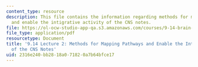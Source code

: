 ```yaml
---
content_type: resource
description: This file contains the information regarding methods for mapping pathways
  and enable the intigrative activity of the CNS notes.
file: https://ol-ocw-studio-app-qa.s3.amazonaws.com/courses/9-14-brain-structure-and-its-origins-spring-2014/2316e240bb2818a071820a7b64bfce17_MIT9_14S14_Lecture2.pdf
file_type: application/pdf
resourcetype: Document
title: '9.14 Lecture 2: Methods for Mapping Pathways and Enable the Intigrative Activity
  of the CNS Notes'
uid: 2316e240-bb28-18a0-7182-0a7b64bfce17
---
```

